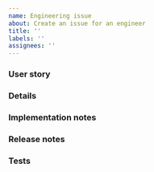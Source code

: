 ```yaml
---
name: Engineering issue
about: Create an issue for an engineer
title: ''
labels: ''
assignees: ''
---
```


### User story

### Details

### Implementation notes

### Release notes

### Tests
